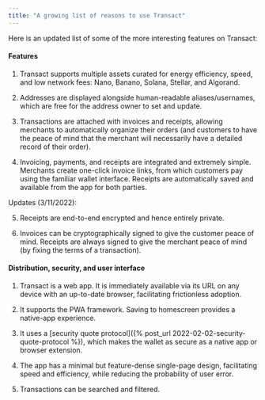 ```yaml
---
title: "A growing list of reasons to use Transact"
---
```


Here is an updated list of some of the more interesting features on Transact:


#### Features

1. Transact supports multiple assets curated for energy efficiency, speed, and low network fees: Nano, Banano, Solana, Stellar, and Algorand.

2. Addresses are displayed alongside human-readable aliases/usernames, which are free for the address owner to set and update.

3. Transactions are attached with invoices and receipts, allowing merchants to automatically organize their orders (and customers to have the peace of mind that the merchant will necessarily have a detailed record of their order).

4. Invoicing, payments, and receipts are integrated and extremely simple. Merchants create one-click invoice links, from which customers pay using the familiar wallet interface. Receipts are automatically saved and available from the app for both parties.

Updates (3/11/2022):

5. Receipts are end-to-end encrypted and hence entirely private.

6. Invoices can be cryptographically signed to give the customer peace of mind. Receipts are always signed to give the merchant peace of mind (by fixing the terms of a transaction).


#### Distribution, security, and user interface

1. Transact is a web app. It is immediately available via its URL on any device with an up-to-date browser, facilitating frictionless adoption.

2. It supports the PWA framework. Saving to homescreen provides a native-app experience.

3. It uses a [security quote protocol]({% post_url 2022-02-02-security-quote-protocol %}), which makes the wallet as secure as a native app or browser extension.

4. The app has a minimal but feature-dense single-page design, facilitating speed and efficiency, while reducing the probability of user error.

5. Transactions can be searched and filtered.
